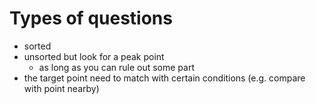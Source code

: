 # Types of questions
- sorted
- unsorted but look for a peak point
  - as long as you can rule out some part
- the target point need to match with certain conditions (e.g. compare with point nearby)
